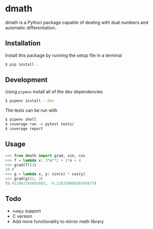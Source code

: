 # dmath

dmath is a Python package capable of dealing with dual numbers and automatic differentiation.

## Installation

Install this package by running the setup file in a terminal

```bash
$ pip install .
```

## Development

Using `pipenv` install all of the dev dependencies
```bash
$ pipenv install --dev
```
The tests can be run with
```bash
$ pipenv shell
$ coverage run -m pytest tests/
$ coverage report
```

## Usage

```python
>>> from dmath import grad, sin, cos
>>> f = lambda x: 3*x**2 + 1*x + 4
>>> grad(f)(3)
19.0
>>> g = lambda x, y: sin(x) * cos(y)
>>> grad(g)(2, 3)
(0.411982245665683, -0.12832006020245673)
```

## Todo

* `numpy` support
* C version
* Add more functionality to mirror math library
